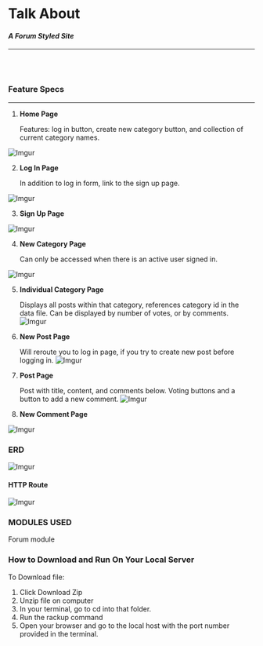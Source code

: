 
# Talk About 
#### *A Forum Styled Site* 
***
<br></br>
### Feature Specs 
***
1. **Home Page**

    Features: log in button, create new category button, and collection of current category names. 

![Imgur](http://i.imgur.com/JrdphGt.png)

2. **Log In Page**
    
    In addition to log in form, link to the sign up page.

![Imgur](http://i.imgur.com/xoAZklQ.png)

3. **Sign Up Page**

![Imgur](http://i.imgur.com/fIgzycx.png)

4. **New Category Page**
    
    Can only be accessed when there is an active user signed in. 

![Imgur](http://i.imgur.com/hTMvcwB.png)


5. **Individual Category Page**
    
    Displays all posts within that category, references category id in the data file. Can be displayed by number of votes, or by comments.
![Imgur](http://i.imgur.com/UOKzqlG.png)

6. **New Post Page**

    Will reroute you to log in page, if you try to create new post before logging in.
![Imgur](http://i.imgur.com/10F41zv.png)

6. **Post Page**
    
    Post with title, content, and comments below. Voting buttons and a button to add a new comment.
![Imgur](http://i.imgur.com/Ff4qOJB.png)

7. **New Comment Page**

![Imgur](http://i.imgur.com/XmtPwxw.png)


### ERD 

![Imgur](http://i.imgur.com/RzkGCix.jpg) 

#### HTTP Route

![Imgur](http://i.imgur.com/sTjUWhG.jpg)


### MODULES USED
Forum module 


### How to Download and Run On Your Local Server

To Download file:
1. Click Download Zip
2. Unzip file on computer
3. In your terminal, go to cd into that folder.
4. Run the rackup command
5. Open your browser and go to the local host with the port number provided in the terminal.
